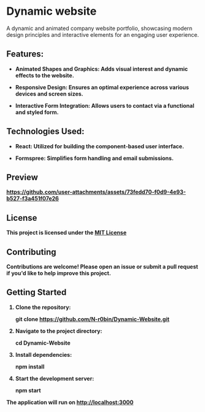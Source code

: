 # Dynamic website

A dynamic and animated company website portfolio, showcasing modern design principles and interactive elements for an engaging user experience.

<h2 >Features: </h2> 

- <b>Animated Shapes and Graphics:<b> Adds visual interest and dynamic effects to the website.

- <b>Responsive Design:<b> Ensures an optimal experience across various devices and screen sizes.

- <b>Interactive Form Integration:<b> Allows users to contact via a functional and styled form.

<h2>Technologies Used: </h2>

- <b>React:</b> Utilized for building the component-based user interface.
  
- <b>Formspree:<b> Simplifies form handling and email submissions.

## Preview


https://github.com/user-attachments/assets/73fedd70-f0d9-4e93-b527-f3a451f07e26


## License

This project is licensed under the <a href="https://github.com/N-r0bin/Dynamic-Website/blob/master/LICENSE">MIT License</a>

## Contributing

Contributions are welcome! Please open an issue or submit a pull request if you'd like to help improve this project.

## Getting Started

1. Clone the repository:
   
   git clone https://github.com/N-r0bin/Dynamic-Website.git

3. Navigate to the project directory:
   
   cd Dynamic-Website
   
5. Install dependencies:
   
   npm install
   
7. Start the development server:
   
   npm start

The application will run on [http://localhost:3000](http://localhost:3000)
